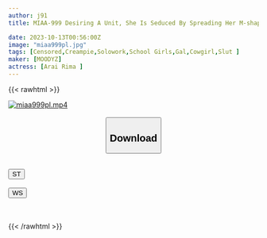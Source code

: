 ```yaml
---
author: j91
title: MIAA-999 Desiring A Unit, She Is Seduced By Spreading Her M-shaped Legs And Comes To The Slut In Cowgirl Position. She Is Forced To Cum 20 Times By A Cheeky Ass Gal... Rima Arai

date: 2023-10-13T00:56:00Z
image: "miaa999pl.jpg"
tags: [Censored,Creampie,Solowork,School Girls,Gal,Cowgirl,Slut	]
maker: [MOODYZ]
actress: [Arai Rima ]
---
```



{{< rawhtml >}}

<div class="video" data-videoid="7GPkW30qOqtA9OY">
    <a href="javascript:;">
        <img src="https://my.j91.asia/posts/miaa999pl/miaa999pl.jpg" width="WIDTH" height="HEIGHT" alt="miaa999pl.mp4" loading="lazy">
    </a>
</div>

<script type="text/javascript" src="https://j91.asia/asset/on-demand-st.js"></script>

<br>
  <link rel="stylesheet" href="https://j91.asia/asset/bs5.css">
  
  <center>
  <button class="btn btn-primary" type="button" data-bs-toggle="collapse" data-bs-target=".multi-collapse" aria-expanded="false" aria-controls="multiCollapseExample1 multiCollapseExample2"><h2>Download</h2></button></center>
</p>
<div class="row">
  <div class="col">
    <div class="collapse multi-collapse" id="multiCollapseExample1">
      <div class="card card-body">
	      	      <br>
<div class="buttons">  
<a href="https://streamtape.to/v/7GPkW30qOqtA9OY"><button class="btn-hover color-3"><i class="fa fa-download"></i> ST</button></a></div>
    </div>
  </div>
</div>
  <div class="col">
    <div class="collapse multi-collapse" id="multiCollapseExample2">
      <div class="card card-body">
	      <br>
<div class="buttons">
    <a href="https://wolfstream.tv/ijuvjyq2yz1a"><button class="btn-hover color-9"><i class="fa fa-download"></i> WS</button></a></div>
<br><br>
      </div>
    </div>
  </div>
</div>

{{< /rawhtml >}}
